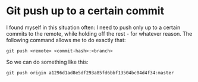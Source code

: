 # Git push up to a certain commit
I found myself in this situation often: I need to push only up to a certain commits to the remote,
while holding off the rest - for whatever reason. The following command allows me to do exactly that:

```
git push <remote> <commit-hash>:<branch>
```

So we can do something like this:

```
git push origin a1296d1ad8e5df293a85fd6bbf13504bc04d4f34:master
```

